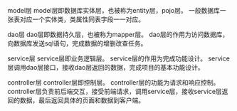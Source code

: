 
model层
    model层即数据库实体层，也被称为entity层，pojo层。
    一般数据库一张表对应一个实体类，类属性同表字段一一对应。

dao层
    dao层即数据持久层，也被称为mapper层。
    dao层的作用为访问数据库，向数据库发送sql语句，完成数据的增删改查任务。

service层
    service层即业务逻辑层。
    service层的作用为完成功能设计。
    service层调用dao层接口，接收dao层返回的数据，完成项目的基本功能设计。

controller层
    controller层即控制层。
    controller层的功能为请求和响应控制。
    controller层负责前后端交互，接受前端请求，调用service层，接收service层返回的数据，最后返回具体的页面和数据到客户端。

